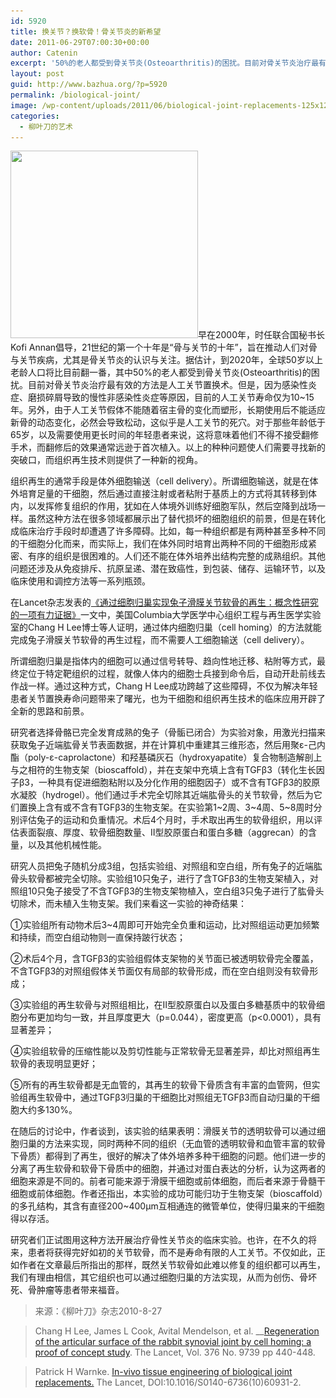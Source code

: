 ```yaml
---
id: 5920
title: 换关节？换软骨！骨关节炎的新希望
date: 2011-06-29T07:00:30+00:00
author: Catenin
excerpt: '50%的老人都受到骨关节炎(Osteoarthritis)的困扰。目前对骨关节炎治疗最有效的方法是人工关节置换术。但是，目前的人工关节寿命仅为10~15年，这似乎是人工关节的死穴。种种问题使人们需要寻找新的突破口，而组织再生技术则提供了一种新的视角。'
layout: post
guid: http://www.bazhua.org/?p=5920
permalink: /biological-joint/
image: /wp-content/uploads/2011/06/biological-joint-replacements-125x125.jpg
categories:
  - 柳叶刀的艺术
---
```

[<img class="alignright size-full wp-image-5922" title="biological joint replacements" src="/wp-content/uploads/2011/06/biological-joint-replacements.jpg" alt="" width="300" height="300" srcset="/wp-content/uploads/2011/06/biological-joint-replacements.jpg 300w, /wp-content/uploads/2011/06/biological-joint-replacements-150x150.jpg 150w, /wp-content/uploads/2011/06/biological-joint-replacements-125x125.jpg 125w" sizes="(max-width: 300px) 100vw, 300px" />](/wp-content/uploads/2011/06/biological-joint-replacements.jpg)早在2000年，时任联合国秘书长Kofi Annan倡导，21世纪的第一个十年是“骨与关节的十年”，旨在推动人们对骨与关节疾病，尤其是骨关节炎的认识与关注。据估计，到2020年，全球50岁以上老龄人口将比目前翻一番，其中50%的老人都受到骨关节炎(Osteoarthritis)的困扰。目前对骨关节炎治疗最有效的方法是人工关节置换术。但是，因为感染性炎症、磨损碎屑导致的慢性非感染性炎症等原因，目前的人工关节寿命仅为10~15年。另外，由于人工关节假体不能随着宿主骨的变化而塑形，长期使用后不能适应新骨的动态变化，必然会导致松动，这似乎是人工关节的死穴。对于那些年龄低于65岁，以及需要使用更长时间的年轻患者来说，这将意味着他们不得不接受翻修手术，而翻修后的效果通常远逊于首次植入。以上的种种问题使人们需要寻找新的突破口，而组织再生技术则提供了一种新的视角。

组织再生的通常手段是体外细胞输送（cell delivery）。所谓细胞输送，就是在体外培育足量的干细胞，然后通过直接注射或者粘附于基质上的方式将其转移到体内，以发挥修复组织的作用，犹如在人体境外训练好细胞军队，然后空降到战场一样。虽然这种方法在很多领域都展示出了替代损坏的细胞组织的前景，但是在转化成临床治疗手段时却遭遇了许多障碍。比如，每一种组织都是有两种甚至多种不同的干细胞分化而来，而实际上，我们在体外同时培育出两种不同的干细胞形成紧密、有序的组织是很困难的。人们还不能在体外培养出结构完整的成熟组织。其他问题还涉及从免疫排斥、抗原呈递、潜在致癌性，到包装、储存、运输环节，以及临床使用和调控方法等一系列瓶颈。

在Lancet杂志发表的[《通过细胞归巢实现兔子滑膜关节软骨的再生：概念性研究的一项有力证据》](http://www.thelancet.com/journals/lancet/article/PIIS0140-6736(10)60668-X/abstract)一文中，美国Columbia大学医学中心组织工程与再生医学实验室的Chang H Lee博士等人证明，通过体内细胞归巢（cell homing）的方法就能完成兔子滑膜关节软骨的再生过程，而不需要人工细胞输送（cell delivery）。

所谓细胞归巢是指体内的细胞可以通过信号转导、趋向性地迁移、粘附等方式，最终定位于特定靶组织的过程，就像人体内的细胞士兵接到命令后，自动开赴前线去作战一样。通过这种方式，Chang H Lee成功跨越了这些障碍，不仅为解决年轻患者关节置换寿命问题带来了曙光，也为干细胞和组织再生技术的临床应用开辟了全新的思路和前景。

研究者选择骨骼已完全发育成熟的兔子（骨骺已闭合）为实验对象，用激光扫描来获取兔子近端肱骨关节表面数据，并在计算机中重建其三维形态，然后用聚ε-己内酯（poly-ε-caprolactone）和羟基磷灰石（hydroxyapatite）复合物制造解剖上与之相符的生物支架（bioscaffold），并在支架中充填上含有TGFβ3（转化生长因子β3，一种具有促进细胞粘附以及分化作用的细胞因子）或不含有TGFβ3的胶原水凝胶（hydrogel）。他们通过手术完全切除其近端肱骨头的关节软骨，然后为它们置换上含有或不含有TGFβ3的生物支架。在实验第1~2周、3~4周、5~8周时分别评估兔子的运动和负重情况。术后4个月时，手术取出再生的软骨组织，用以评估表面裂痕、厚度、软骨细胞数量、Ⅱ型胶原蛋白和蛋白多糖（aggrecan）的含量，以及其他机械性能。

研究人员把兔子随机分成3组，包括实验组、对照组和空白组，所有兔子的近端肱骨头软骨都被完全切除。实验组10只兔子，进行了含TGFβ3的生物支架植入，对照组10只兔子接受了不含TGFβ3的生物支架物植入，空白组3只兔子进行了肱骨头切除术，而未植入生物支架。我们来看这一实验的神奇结果：

①实验组所有动物术后3~4周即可开始完全负重和运动，比对照组运动更加频繁和持续，而空白组动物则一直保持跛行状态；

②术后4个月，含TGFβ3的实验组假体支架物的关节面已被透明软骨完全覆盖，不含TGFβ3的对照组假体关节面仅有局部的软骨形成，而在空白组则没有软骨形成；

③实验组的再生软骨与对照组相比，在Ⅱ型胶原蛋白以及蛋白多糖基质中的软骨细胞分布更加均匀一致，并且厚度更大（p=0.044），密度更高（p<0.0001），具有显著差异；

④实验组软骨的压缩性能以及剪切性能与正常软骨无显著差异，却比对照组再生软骨的表现明显更好；

⑤所有的再生软骨都是无血管的，其再生的软骨下骨质含有丰富的血管网，但实验组再生软骨中，通过TGFβ3归巢的干细胞比对照组无TGFβ3而自动归巢的干细胞大约多130%。

在随后的讨论中，作者谈到，该实验的结果表明：滑膜关节的透明软骨可以通过细胞归巢的方法来实现，同时两种不同的组织（无血管的透明软骨和血管丰富的软骨下骨质）都得到了再生，很好的解决了体外培养多种干细胞的问题。他们进一步的分离了再生软骨和软骨下骨质中的细胞，并通过对蛋白表达的分析，认为这两者的细胞来源是不同的。前者可能来源于滑膜干细胞或前体细胞，而后者来源于骨髓干细胞或前体细胞。作者还指出，本实验的成功可能归功于生物支架（bioscaffold）的多孔结构，其含有直径200~400μm互相通连的微管单位，使得归巢来的干细胞得以存活。

研究者们正试图用这种方法开展治疗骨性关节炎的临床实验。也许，在不久的将来，患者将获得完好如初的关节软骨，而不是寿命有限的人工关节。不仅如此，正如作者在文章最后所指出的那样，既然关节软骨如此难以修复的组织都可以再生，我们有理由相信，其它组织也可以通过细胞归巢的方法实现，从而为创伤、骨坏死、骨肿瘤等患者带来福音。

> 来源：《柳叶刀》杂志2010-8-27
  
> Chang H Lee, James L Cook, Avital Mendelson, et al. __[Regeneration of the articular surface of the rabbit synovial joint by cell homing: a proof of concept study](http://www.thelancet.com/journals/lancet/article/PIIS0140-6736(10)60668-X/abstract). The Lancet, Vol. 376 No. 9739 pp 440-448.
  
> Patrick H Warnke. [In-vivo tissue engineering of biological joint replacements.](http://www.thelancet.com/journals/lancet/article/PIIS0140673610609312/fulltext?rss=yes) The Lancet, DOI:10.1016/S0140-6736(10)60931-2.
